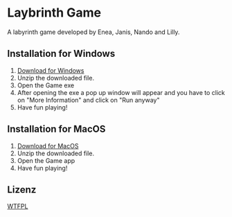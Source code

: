 # Laybrinth Game

A labyrinth game developed by Enea, Janis, Nando and Lilly.

## Installation for Windows

1. [Download for Windows](https://github.com/3n3a/labyrinth-game-blj/releases/download/v1/Windows.zip)
2. Unzip the downloaded file.
3. Open the Game exe
4. After opening the exe a pop up window will appear and you have to click on "More Information" and click on "Run anyway"
5. Have fun playing!

## Installation for MacOS

1. [Download for MacOS](https://github.com/3n3a/labyrinth-game-blj/releases/download/v1/MacOS.zip)
2. Unzip the downloaded file.
3. Open the Game app
4. Have fun playing!

## Lizenz
[WTFPL](LICENSE)